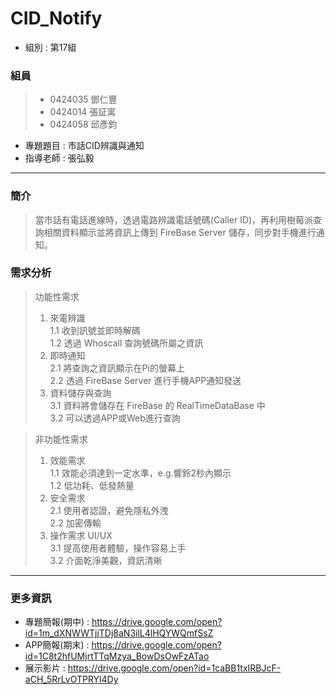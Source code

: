 # CID_Notify 
* 組別 : 第17組
### 組員 
>* 0424035 鄧仁豐
>* 0424014 張証寓
>* 0424058 邱彥鈞
* 專題題目 : 市話CID辨識與通知
* 指導老師 : 張弘毅
---------
### 簡介
>當市話有電話進線時，透過電路辨識電話號碼(Caller ID)，再利用樹莓派查詢相關資料顯示並將資訊上傳到 FireBase Server 儲存，同步對手機進行通知。 
### 需求分析
> 功能性需求
>1. 來電辨識
<br>1.1 收到訊號並即時解碼
<br>1.2 透過 Whoscall 查詢號碼所屬之資訊
>2. 即時通知
<br>2.1 將查詢之資訊顯示在Pi的螢幕上
<br>2.2 透過 FireBase Server 進行手機APP通知發送
>3. 資料儲存與查詢
<br>3.1 資料將會儲存在 FireBase 的 RealTimeDataBase 中
<br>3.2 可以透過APP或Web進行查詢

> 非功能性需求
>1. 效能需求
<br>1.1 效能必須達到一定水準，e.g.響鈴2秒內顯示
<br>1.2 低功耗、低發熱量
>2. 安全需求
<br> 2.1 使用者認證，避免隱私外洩
<br> 2.2 加密傳輸
>3. 操作需求 UI/UX
<br>3.1 提高使用者體驗，操作容易上手
<br>3.2 介面乾淨美觀，資訊清晰
-------
### 更多資訊
* 專題簡報(期中) : https://drive.google.com/open?id=1m_dXNWWTjjTDj8aN3ilL4lHQYWQmfSsZ
* APP簡報(期末) : https://drive.google.com/open?id=1C8t2hfUMjrtTTqMzya_BowDsOwFzATao
* 展示影片 : https://drive.google.com/open?id=1caBB1txIRBJcF-aCH_5RrLvOTPRYl4Dy
